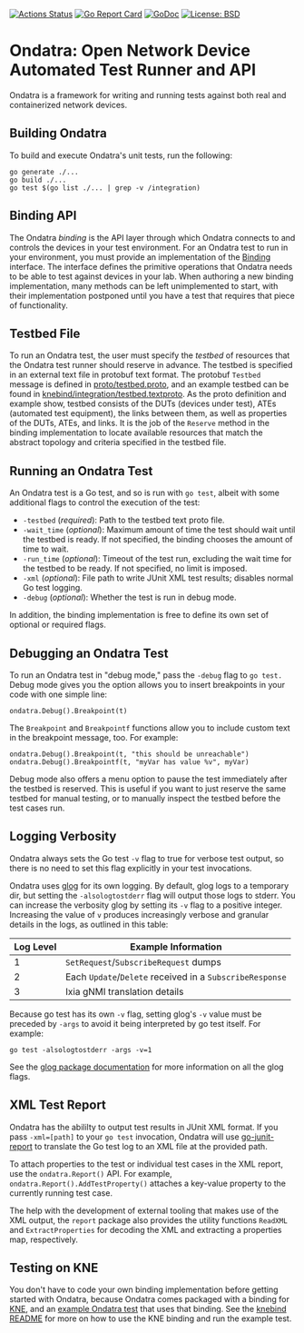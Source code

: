 [![Actions Status](https://github.com/openconfig/ondatra/workflows/Go/badge.svg)](https://github.com/openconfig/ondatra/actions)
[![Go Report Card](https://goreportcard.com/badge/github.com/openconfig/ondatra)](https://goreportcard.com/report/github.com/openconfig/ondatra)
[![GoDoc](https://godoc.org/istio.io/istio?status.svg)](https://pkg.go.dev/github.com/openconfig/ondatra)
[![License: BSD](https://img.shields.io/badge/license-Apache%202-blue)](https://opensource.org/licenses/Apache-2.0)

# Ondatra: Open Network Device Automated Test Runner and API

Ondatra is a framework for writing and running tests against both real and
containerized network devices.

## Building Ondatra

To build and execute Ondatra's unit tests, run the following:

```
go generate ./...
go build ./...
go test $(go list ./... | grep -v /integration)
```

## Binding API

The Ondatra *binding* is the API layer through which Ondatra connects to and
controls the devices in your test environment. For an Ondatra test to run in
your environment, you must provide an implementation of the
[Binding](binding/binding.go) interface. The interface defines the primitive
operations that Ondatra needs to be able to test against devices in your lab.
When authoring a new binding implementation, many methods can be left
unimplemented to start, with their implementation postponed until you have a
test that requires that piece of functionality.

## Testbed File

To run an Ondatra test, the user must specify the *testbed* of resources that
the Ondatra test runner should reserve in advance. The testbed is specified in
an external text file in protobuf text format. The protobuf `Testbed` message is
defined in [proto/testbed.proto](proto/testbed.proto), and an example testbed
can be found in
[knebind/integration/testbed.textproto](knebind/integration/testbed.textproto).
As the proto definition and example show, testbed consists of the DUTs (devices
under test), ATEs (automated test equipment), the links between them, as well as
properties of the DUTs, ATEs, and links. It is the job of the `Reserve` method
in the binding implementation to locate available resources that match the
abstract topology and criteria specified in the testbed file.

## Running an Ondatra Test

An Ondatra test is a Go test, and so is run with `go test`, albeit with some
additional flags to control the execution of the test:

*   `-testbed` (*required*): Path to the testbed text proto file.
*   `-wait_time` (*optional*): Maximum amount of time the test should wait until
    the testbed is ready. If not specified, the binding chooses the amount of
    time to wait.
*   `-run_time` (*optional*): Timeout of the test run, excluding the wait time
    for the testbed to be ready. If not specified, no limit is imposed.
*   `-xml` (*optional*): File path to write JUnit XML test results; disables
    normal Go test logging.
*   `-debug` (*optional*): Whether the test is run in debug mode.

In addition, the binding implementation is free to define its own set of
optional or required flags.

## Debugging an Ondatra Test

To run an Ondatra test in "debug mode," pass the `-debug` flag to `go test.`
Debug mode gives you the option allows you to insert breakpoints in your code
with one simple line:

```
ondatra.Debug().Breakpoint(t)
```

The `Breakpoint` and `Breakpointf` functions allow you to include custom text in
the breakpoint message, too. For example:

```
ondatra.Debug().Breakpoint(t, "this should be unreachable")
ondatra.Debug().Breakpointf(t, "myVar has value %v", myVar)
```

Debug mode also offers a menu option to pause the test immediately after the
testbed is reserved. This is useful if you want to just reserve the same testbed
for manual testing, or to manually inspect the testbed before the test cases
run.

## Logging Verbosity

Ondatra always sets the Go test `-v` flag to true for verbose test output, so
there is no need to set this flag explicitly in your test invocations.

Ondatra uses [glog](https://pkg.go.dev/github.com/golang/glog) for its own
logging. By default, glog logs to a temporary dir, but setting the
`-alsologtostderr` flag will output those logs to stderr. You can increase the
verbosity glog by setting its `-v` flag to a positive integer. Increasing the
value of `v` produces increasingly verbose and granular details in the logs, as
outlined in this table:

Log Level | Example Information
--------- | --------------------------------------------------------
1         | `SetRequest`/`SubscribeRequest` dumps
2         | Each `Update`/`Delete` received in a `SubscribeResponse`
3         | Ixia gNMI translation details

Because go test has its own `-v` flag, setting glog's `-v` value must be
preceded by `-args` to avoid it being interpreted by go test itself. For
example:

```
go test -alsologtostderr -args -v=1
```

See the
[glog package documentation](https://pkg.go.dev/github.com/golang/glog#pkg-overview)
for more information on all the glog flags.

## XML Test Report

Ondatra has the abililty to output test results in JUnit XML format. If you pass
`-xml=[path]` to your `go test` invocation, Ondatra will use
[go-junit-report](https://github.com/jstemmer/go-junit-report) to translate the
Go test log to an XML file at the provided path.

To attach properties to the test or individual test cases in the XML report, use
the `ondatra.Report()` API. For example, `ondatra.Report().AddTestProperty()`
attaches a key-value property to the currently running test case.

The help with the development of external tooling that makes use of the XML
output, the `report` package also provides the utility functions `ReadXML` and
`ExtractProperties` for decoding the XML and extracting a properties map,
respectively.

## Testing on KNE

You don't have to code your own binding implementation before getting started
with Ondatra, because Ondatra comes packaged with a binding for
[KNE](https://github.com/openconfig/kne), and an
[example Ondatra test](knebind/integration/integration_test.go) that uses that
binding. See the [knebind README](knebind/README.md) for more on how to use the
KNE binding and run the example test.
